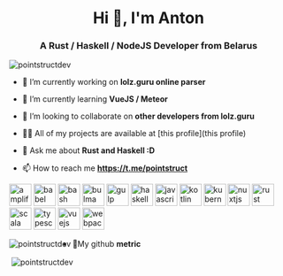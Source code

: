 <h1 align="center">Hi 👋, I'm Anton</h1>
<h3 align="center">A Rust / Haskell / NodeJS Developer from Belarus</h3>

<p align="left"> <img src="https://komarev.com/ghpvc/?username=pointstructdev" alt="pointstructdev" /> </p>

- 🔭 I’m currently working on **lolz.guru online parser**

- 🌱 I’m currently learning **VueJS / Meteor**

- 👯 I’m looking to collaborate on **other developers from lolz.guru**

- 👨‍💻 All of my projects are available at [this profile](this profile)

- 💬 Ask me about **Rust and Haskell :D**

- 📫 How to reach me **https://t.me/pointstruct**

<p align="left"><img src="https://docs.amplify.aws/assets/logo-dark.svg" alt="amplify" width="40" height="40"/> <img src="https://www.vectorlogo.zone/logos/babeljs/babeljs-icon.svg" alt="babel" width="40" height="40"/> <img src="https://www.vectorlogo.zone/logos/gnu_bash/gnu_bash-icon.svg" alt="bash" width="40" height="40"/> <img src="https://raw.githubusercontent.com/gilbarbara/logos/804dc257b59e144eaca5bc6ffd16949752c6f789/logos/bulma.svg" alt="bulma" width="40" height="40"/> <img src="https://devicons.github.io/devicon/devicon.git/icons/gulp/gulp-plain.svg" alt="gulp" width="40" height="40"/> <img src="https://upload.wikimedia.org/wikipedia/commons/1/1c/Haskell-Logo.svg" alt="haskell" width="40" height="40"/> <img src="https://devicons.github.io/devicon/devicon.git/icons/javascript/javascript-original.svg" alt="javascript" width="40" height="40"/> <img src="https://www.vectorlogo.zone/logos/kotlinlang/kotlinlang-icon.svg" alt="kotlin" width="40" height="40"/> <img src="https://www.vectorlogo.zone/logos/kubernetes/kubernetes-icon.svg" alt="kubernetes" width="40" height="40"/> <img src="https://www.vectorlogo.zone/logos/nuxtjs/nuxtjs-icon.svg" alt="nuxtjs" width="40" height="40"/> <img src="https://devicons.github.io/devicon/devicon.git/icons/rust/rust-plain.svg" alt="rust" width="40" height="40"/> <img src="https://devicons.github.io/devicon/devicon.git/icons/scala/scala-original-wordmark.svg" alt="scala" width="40" height="40"/> <img src="https://devicons.github.io/devicon/devicon.git/icons/typescript/typescript-original.svg" alt="typescript" width="40" height="40"/> <img src="https://devicons.github.io/devicon/devicon.git/icons/vuejs/vuejs-original-wordmark.svg" alt="vuejs" width="40" height="40"/> <img src="https://devicons.github.io/devicon/devicon.git/icons/webpack/webpack-original.svg" alt="webpack" width="40" height="40"/></p><p><img align="left" src="https://github-readme-stats.vercel.app/api/top-langs/?username=pointstructdev&layout=compact&hide=html" alt="pointstructdev" /></p>

- 🔭My github **metric**


<p>&nbsp;<img align="center" src="https://github-readme-stats.vercel.app/api?username=pointstructdev&show_icons=true" alt="pointstructdev" /></p>
